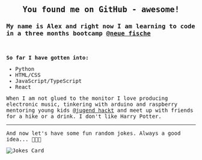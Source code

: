 <samp>

 ## <p align="center">You found me on GitHub - awesome!</p>

### My name is Alex and right now I am learning to code in a three months bootcamp [@neue fische](https://www.neuefische.de/)
<br>
 
**So far I have gotten into:**

- Python
- HTML/CSS
- JavaScript/TypeScript
- React


When I am not glued to the monitor I love producing electronic music, tinkering with arduino and raspberry mentoring young kids [@jugend hackt](https://www.jugendhackt.org) and meet up with friends for a hike or a drink. I don't like Harry Potter.
</samp>
***
And now let's have some fun random jokes. Always a good idea... 😬😬😬

![Jokes Card](https://readme-jokes.vercel.app/api)
